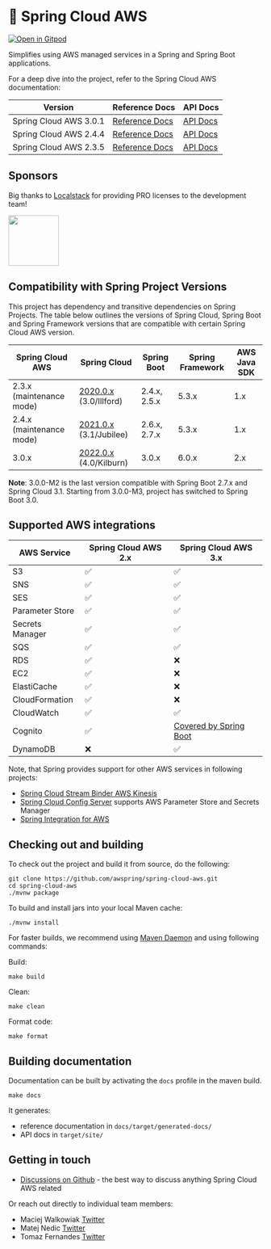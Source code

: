 # 🍃 Spring Cloud AWS

[![Open in Gitpod](https://gitpod.io/button/open-in-gitpod.svg)](https://gitpod.io/from-referrer/)

Simplifies using AWS managed services in a Spring and Spring Boot applications.

For a deep dive into the project, refer to the Spring Cloud AWS documentation:

| Version                | Reference Docs                                                                                   | API Docs                                                                                |
|------------------------|--------------------------------------------------------------------------------------------------|-----------------------------------------------------------------------------------------|
| Spring Cloud AWS 3.0.1 | [Reference Docs](https://docs.awspring.io/spring-cloud-aws/docs/3.0.1/reference/html/index.html) | [API Docs](https://docs.awspring.io/spring-cloud-aws/docs/3.0.0/apidocs/index.html) | 
| Spring Cloud AWS 2.4.4 | [Reference Docs](https://docs.awspring.io/spring-cloud-aws/docs/2.4.4/reference/html/index.html) | [API Docs](https://docs.awspring.io/spring-cloud-aws/docs/2.4.4/apidocs/index.html)     | 
| Spring Cloud AWS 2.3.5 | [Reference Docs](https://docs.awspring.io/spring-cloud-aws/docs/2.3.5/reference/html/index.html) | [API Docs](https://docs.awspring.io/spring-cloud-aws/docs/2.3.5/apidocs/index.html)     |

## Sponsors

Big thanks to [Localstack](https://localstack.cloud) for providing PRO licenses to the development team!

<a href="https://localstack.cloud"><img src="https://user-images.githubusercontent.com/47351025/215054012-f5af0761-0bd5-49c6-bd3e-c6b2a6844f53.png" height="100" /></a>

## Compatibility with Spring Project Versions

This project has dependency and transitive dependencies on Spring Projects. The table below outlines the versions of Spring Cloud, Spring Boot and Spring Framework versions that are compatible with certain Spring Cloud AWS version.

| Spring Cloud AWS             | Spring Cloud                                                                                                          | Spring Boot  | Spring Framework | AWS Java SDK |
|------------------------------|-----------------------------------------------------------------------------------------------------------------------|--------------|------------------|--------------|
| 2.3.x (maintenance mode)  	| [2020.0.x](https://github.com/spring-cloud/spring-cloud-release/wiki/Spring-Cloud-2020.0-Release-Notes) (3.0/Illford) | 2.4.x, 2.5.x | 5.3.x            | 1.x          |
| 2.4.x (maintenance mode)  	| [2021.0.x](https://github.com/spring-cloud/spring-cloud-release/wiki/Spring-Cloud-2021.0-Release-Notes) (3.1/Jubilee) | 2.6.x, 2.7.x | 5.3.x            | 1.x          |
| 3.0.x                        | [2022.0.x](https://github.com/spring-cloud/spring-cloud-release/wiki/Spring-Cloud-2022.0-Release-Notes) (4.0/Kilburn) | 3.0.x        | 6.0.x            | 2.x          |

**Note**: 3.0.0-M2 is the last version compatible with Spring Boot 2.7.x and Spring Cloud 3.1. Starting from 3.0.0-M3, project has switched to Spring Boot 3.0.

## Supported AWS integrations

| AWS Service     | Spring Cloud AWS 2.x | Spring Cloud AWS 3.x                                                                                                                        |
|-----------------|----------------------|---------------------------------------------------------------------------------------------------------------------------------------------|
| S3              | ✅                    | ✅                                                                                                                                           |
| SNS             | ✅                    | ✅                                                                                                                                           |
| SES             | ✅                    | ✅                                                                                                                                           |
| Parameter Store | ✅                    | ✅                                                                                                                                           |
| Secrets Manager | ✅                    | ✅                                                                                                                                           |
| SQS             | ✅                    | ✅                                                                                                                                           |
| RDS             | ✅                    | ❌                                                                                                                                           |
| EC2             | ✅                    | ❌                                                                                                                                           |
| ElastiCache     | ✅                    | ❌                                                                                                                                           |
| CloudFormation  | ✅                    | ❌                                                                                                                                           |
| CloudWatch      | ✅                    | ✅                                                                                                                                           |
| Cognito         | ✅                    | [Covered by Spring Boot](https://docs.awspring.io/spring-cloud-aws/docs/3.0.0-SNAPSHOT/reference/html/index.html#migration-from-2-x-to-3-x) |
| DynamoDB        | ❌                    | ✅                                                                                                                                           |

Note, that Spring provides support for other AWS services in following projects:

- [Spring Cloud Stream Binder AWS Kinesis](https://github.com/spring-cloud/spring-cloud-stream-binder-aws-kinesis)
- [Spring Cloud Config Server](https://github.com/spring-cloud/spring-cloud-config) supports AWS Parameter Store and Secrets Manager
- [Spring Integration for AWS](https://github.com/spring-projects/spring-integration-aws)


## Checking out and building

To check out the project and build it from source, do the following:

```
git clone https://github.com/awspring/spring-cloud-aws.git
cd spring-cloud-aws
./mvnw package
```

To build and install jars into your local Maven cache:

```
./mvnw install
```

For faster builds, we recommend using [Maven Daemon](https://github.com/apache/maven-mvnd) and using following commands:

Build:

```
make build
```

Clean:

```
make clean
```

Format code:

```
make format
```

## Building documentation

Documentation can be built by activating the `docs` profile in the maven build.

```
make docs
```

It generates:

- reference documentation in `docs/target/generated-docs/`
- API docs in `target/site/`

## Getting in touch

- [Discussions on Github](https://github.com/awspring/spring-cloud-aws/discussions) - the best way to discuss anything Spring Cloud AWS related

Or reach out directly to individual team members:

- Maciej Walkowiak [Twitter](https://twitter.com/maciejwalkowiak)
- Matej Nedic [Twitter](https://twitter.com/MatejNedic1)
- Tomaz Fernandes [Twitter](https://twitter.com/tomazfernandes_)
